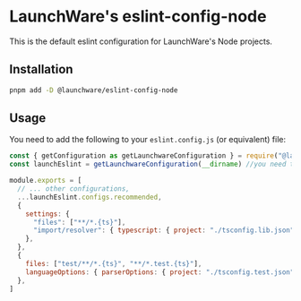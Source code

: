 # LaunchWare's eslint-config-node

This is the default eslint configuration for LaunchWare's Node projects.

## Installation

```bash
pnpm add -D @launchware/eslint-config-node
```

## Usage

You need to add the following to your `eslint.config.js` (or equivalent) file:

```javascript
const { getConfiguration as getLaunchwareConfiguration } = require("@launchware/eslint-config-node")
const launchEslint = getLaunchwareConfiguration(__dirname) //you need to point to the directory where tsconfig.json resides

module.exports = [
  // ... other configurations,
  ...launchEslint.configs.recommended,
  {
    settings: {
      "files": ["**/*.{ts}"],
      "import/resolver": { typescript: { project: "./tsconfig.lib.json" } },
    },
  },
  {
    files: ["test/**/*.{ts}", "**/*.test.{ts}"],
    languageOptions: { parserOptions: { project: "./tsconfig.test.json" } },
  },
]
```
